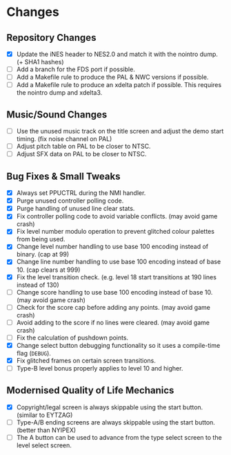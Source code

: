 # Changes

## Repository Changes
- [x] Update the iNES header to NES2.0 and match it with the nointro dump. (+ SHA1 hashes)
- [ ] Add a branch for the FDS port if possible.
- [ ] Add a Makefile rule to produce the PAL & NWC versions if possible.
- [ ] Add a Makefile rule to produce an xdelta patch if possible. This requires the nointro dump and xdelta3.

## Music/Sound Changes
- [ ] Use the unused music track on the title screen and adjust the demo start timing. (fix noise channel on PAL)
- [ ] Adjust pitch table on PAL to be closer to NTSC.
- [ ] Adjust SFX data on PAL to be closer to NTSC.

## Bug Fixes & Small Tweaks
- [X] Always set PPUCTRL during the NMI handler.
- [x] Purge unused controller polling code.
- [x] Purge handling of unused line clear stats.
- [x] Fix controller polling code to avoid variable conflicts. (may avoid game crash)
- [x] Fix level number modulo operation to prevent glitched colour palettes from being used.
- [x] Change level number handling to use base 100 encoding instead of binary. (cap at 99)
- [x] Change line number handling to use base 100 encoding instead of base 10. (cap clears at 999)
- [x] Fix the level transition check. (e.g. level 18 start transitions at 190 lines instead of 130)
- [ ] Change score handling to use base 100 encoding instead of base 10. (may avoid game crash)
- [ ] Check for the score cap before adding any points. (may avoid game crash)
- [ ] Avoid adding to the score if no lines were cleared. (may avoid game crash)
- [ ] Fix the calculation of pushdown points.
- [x] Change select button debugging functionality so it uses a compile-time flag (`DEBUG`).
- [x] Fix glitched frames on certain screen transitions.
- [ ] Type-B level bonus properly applies to level 10 and higher.

## Modernised Quality of Life Mechanics
- [x] Copyright/legal screen is always skippable using the start button. (similar to EYTZAG)
- [ ] Type-A/B ending screens are always skippable using the start button. (better than NYIPEX)
- [ ] The A button can be used to advance from the type select screen to the level select screen.
